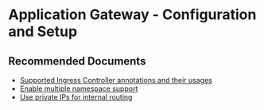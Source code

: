 <properties
    pageTitle="Application Gateway - Configuration and Setup"
    description="Application Gateway - Configuration and Setup"
    service="microsoft.network"
    authors="v-miegge"
    ms.author="mariliu"
    displayOrder=""
    selfHelpType="generic"
    supportTopicIds="32684007"
    resourceTags=""
    productPesIds="15922"
    cloudEnvironments="public"
    articleId="5493db87-216a-459c-9abd-9d2d22d446e6"
/>

# Application Gateway - Configuration and Setup

## **Recommended Documents**

* [Supported Ingress Controller annotations and their usages](https://docs.microsoft.com/azure/application-gateway/ingress-controller-annotations)<br>
* [Enable multiple namespace support](https://docs.microsoft.com/azure/application-gateway/ingress-controller-multiple-namespace-support)<br>
* [Use private IPs for internal routing](https://docs.microsoft.com/azure/application-gateway/ingress-controller-private-ip)
